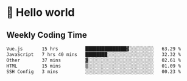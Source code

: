 # 🍻 Hello world

## Weekly Coding Time
<!--START_SECTION:waka-->

```txt
Vue.js       15 hrs          ███████████████▓░░░░░░░░░   63.29 %
JavaScript   7 hrs 40 mins   ████████░░░░░░░░░░░░░░░░░   32.32 %
Other        37 mins         ▓░░░░░░░░░░░░░░░░░░░░░░░░   02.61 %
HTML         15 mins         ▒░░░░░░░░░░░░░░░░░░░░░░░░   01.09 %
SSH Config   3 mins          ░░░░░░░░░░░░░░░░░░░░░░░░░   00.23 %
```

<!--END_SECTION:waka-->
